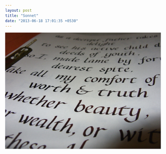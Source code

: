 ```yaml
---
layout: post
title: "Sonnet"
date: "2013-06-18 17:01:35 +0530"
---
```


![Sonnet in Italics](/img/italic-sonnet1.jpg)



